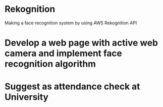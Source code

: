 # Rekognition
Making a face recognition system by using AWS Rekognition API
# Develop a web page with active web camera and implement face recognition algorithm
# Suggest as attendance check at University
